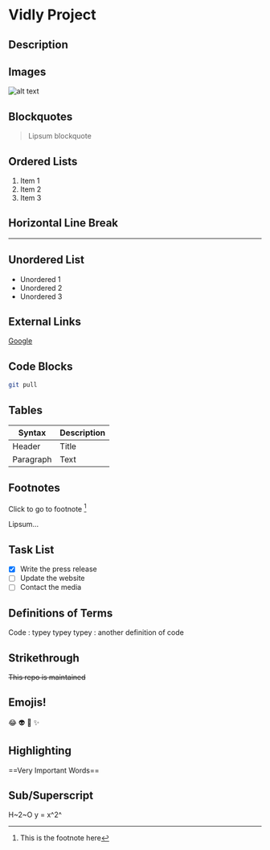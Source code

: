 # Vidly Project

## Description

## Images

![alt text](movie-posters.jpg)

## Blockquotes

> Lipsum blockquote

## Ordered Lists

1. Item 1
2. Item 2
3. Item 3

## Horizontal Line Break

---

## Unordered List

- Unordered 1
- Unordered 2
- Unordered 3

## External Links

[Google](https://www.google.com)

## Code Blocks

```bash
git pull
```

## Tables

| Syntax    | Description |
| --------- | ----------- |
| Header    | Title       |
| Paragraph | Text        |

## Footnotes

Click to go to footnote [^1]

Lipsum...

[^1]: This is the footnote here

## Task List

- [x] Write the press release
- [ ] Update the website
- [ ] Contact the media

## Definitions of Terms

Code
: typey typey typey
: another definition of code

## Strikethrough

~~This repo is maintained~~

## Emojis!

:joy: :alien: :imp: :sparkles:

## Highlighting

==Very Important Words==

## Sub/Superscript

H~2~O
y = x^2^
